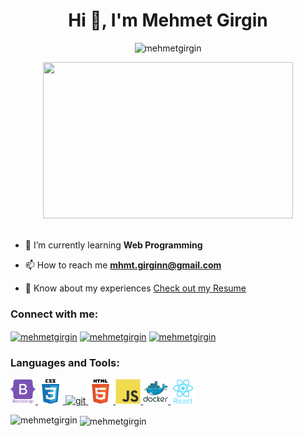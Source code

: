 <h1 align="center">Hi 👋, I'm Mehmet Girgin</h1>
<p align="center"> <img src="https://komarev.com/ghpvc/?username=mehmetgrgn&label=Profile%20views&color=0e75b6&style=flat" alt="mehmetgirgin" /> </p>
<div align="center"><img src="https://media.giphy.com/media/TNf5oSRelTeI8/giphy.gif" width="400" height="250"  /></div>
<br>


- 🌱 I’m currently learning **Web Programming**

- 📫 How to reach me **mhmt.girginn@gmail.com**

- 📄 Know about my experiences [Check out my Resume](https://github.com/mehmetgrgn/Javascript/files/9387208/CV.Mehmet.GIRGIN.pdf)

<h3 align="left">Connect with me:</h3>
<p align="left">
<a href="https://www.linkedin.com/in/mehmet-girginn/" target="blank"><img align="center" src="https://raw.githubusercontent.com/rahuldkjain/github-profile-readme-generator/master/src/images/icons/Social/linked-in-alt.svg" alt="mehmetgirgin" height="30" width="40" /></a>
<a href="https://www.instagram.com/mehmeetgirgin/" target="blank"><img align="center" src="https://raw.githubusercontent.com/rahuldkjain/github-profile-readme-generator/master/src/images/icons/Social/instagram.svg" alt="mehmetgirgin" height="30" width="40" /></a>
<a href="https://www.hackerrank.com/mhmt_girginn" target="blank"><img align="center" src="https://raw.githubusercontent.com/rahuldkjain/github-profile-readme-generator/master/src/images/icons/Social/hackerrank.svg" alt="mehmetgirgin" height="30" width="40" /></a>
</p>

<h3 align="left">Languages and Tools:</h3>
<p align="left"> <a href="https://getbootstrap.com" target="_blank"> <img src="https://raw.githubusercontent.com/devicons/devicon/master/icons/bootstrap/bootstrap-plain-wordmark.svg" alt="bootstrap" width="40" height="40"/> </a> <a href="https://www.w3schools.com/css/" target="_blank"> <img src="https://raw.githubusercontent.com/devicons/devicon/master/icons/css3/css3-original-wordmark.svg" alt="css3" width="40" height="40"/> </a> <a href="https://git-scm.com/" target="_blank"> <img src="https://www.vectorlogo.zone/logos/git-scm/git-scm-icon.svg" alt="git" width="40" height="40"/> </a> <a href="https://www.w3.org/html/" target="_blank"> <img src="https://raw.githubusercontent.com/devicons/devicon/master/icons/html5/html5-original-wordmark.svg" alt="html5" width="40" height="40"/> </a> <a href="https://developer.mozilla.org/en-US/docs/Web/JavaScript" target="_blank"> <img src="https://raw.githubusercontent.com/devicons/devicon/master/icons/javascript/javascript-original.svg" alt="javascript" width="40" height="40"/> </a> <a href="https://www.docker.com/" target="_blank" rel="noreferrer"> <img src="https://raw.githubusercontent.com/devicons/devicon/master/icons/docker/docker-original-wordmark.svg" alt="docker" width="40" height="40"/> </a> <img src="https://raw.githubusercontent.com/devicons/devicon/master/icons/react/react-original-wordmark.svg" alt="react" width="40" height="40"/> </a> 
</br>
<p><img align="left" src="https://github-readme-stats.vercel.app/api/top-langs?username=mehmetgrgn&show_icons=true&locale=en&layout=compact" alt="mehmetgirgin" /></p>
<p>&nbsp;<img align="center" src="https://github-readme-stats.vercel.app/api?username=mehmetgrgn&show_icons=true&locale=en" alt="mehmetgirgin" /></p>



